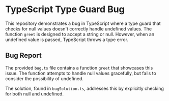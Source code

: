 # TypeScript Type Guard Bug

This repository demonstrates a bug in TypeScript where a type guard that checks for null values doesn't correctly handle undefined values.  The function `greet` is designed to accept a string or null. However, when an undefined value is passed, TypeScript throws a type error.

## Bug Report

The provided `bug.ts` file contains a function `greet` that showcases this issue.  The function attempts to handle null values gracefully, but fails to consider the possibility of undefined.

The solution, found in `bugSolution.ts`, addresses this by explicitly checking for both null and undefined.